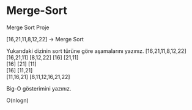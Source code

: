 # Merge-Sort
Merge Sort Proje

[16,21,11,8,12,22] -> Merge Sort

Yukarıdaki dizinin sort türüne göre aşamalarını yazınız.
                     [16,21,11,8,12,22]
           [16,21,11]                [8,12,22]
          [16] [21,11]              
         [16] [21] [11]            
         [16]  [11,21]              
          [11,16,21]
                     [8,11,12,16,21,22]
                     
Big-O gösterimini yazınız.

O(nlogn)
